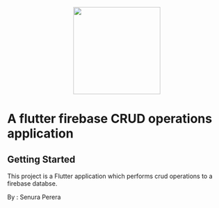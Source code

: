 <p align="center"><a href="https://github.com/senuradp" target="_blank"><img src="https://user-images.githubusercontent.com/51419598/152648731-567997ec-ac1c-4a9c-a816-a1fb1882abbe.png" height="200" width="200"></a></p>


# A flutter firebase CRUD operations application

## Getting Started

This project is a Flutter application which performs crud operations to a firebase databse.

By : Senura Perera
